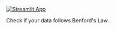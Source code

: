 [![Streamlit App](https://static.streamlit.io/badges/streamlit_badge_black_white.svg)](https://share.streamlit.io/xocelyk/test-benford/main/streamlit-benford-app.py)

Check if your data follows Benford's Law.
